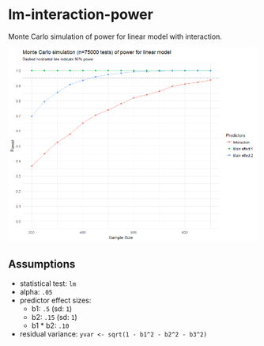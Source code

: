 # lm-interaction-power

Monte Carlo simulation of power for linear model with interaction.

![](power-analysis-paramtest.png)

## Assumptions

- statistical test: `lm`
- alpha: `.05`
- predictor effect sizes:
  - b1: `.5` (sd: `1`)
  - b2: `.15` (sd: `1`)
  - b1 * b2: `.10`
- residual variance: `yvar <- sqrt(1 - b1^2 - b2^2 - b3^2)`
